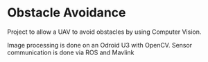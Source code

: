 Obstacle Avoidance
==================
Project to allow a UAV to avoid obstacles by using Computer Vision.

Image processing is done on an Odroid U3 with OpenCV. Sensor communication is done via ROS and Mavlink
